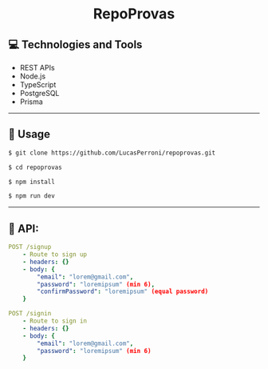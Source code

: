 <p align="center">
  <h1 align="center">
    RepoProvas
  </h1>
</p>

## 💻 Technologies and Tools

- REST APIs
- Node.js
- TypeScript
- PostgreSQL
- Prisma

---

## 🏁 Usage

```bash
$ git clone https://github.com/LucasPerroni/repoprovas.git

$ cd repoprovas

$ npm install

$ npm run dev
```

---

## 🚀 API:

```yml
POST /signup
    - Route to sign up
    - headers: {}
    - body: {
        "email": "lorem@gmail.com",
        "password": "loremipsum" (min 6),
        "confirmPassword": "loremipsum" (equal password)
    }
```

```yml
POST /signin
    - Route to sign in
    - headers: {}
    - body: {
        "email": "lorem@gmail.com",
        "password": "loremipsum" (min 6)
    }
```
